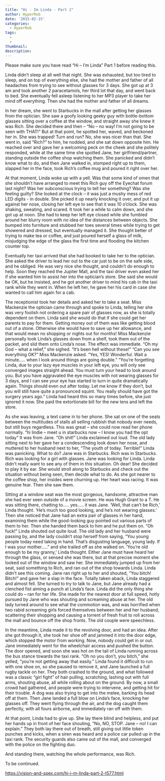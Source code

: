 ```yaml
---
title: "Hi - Im Linda - Part 2"
author: HyperRob
date: '2015-02-15'
categories:
  - HyperRob
tags:
  - 
  - 
thumbnail: 
description: 
---
```


Please make sure you have read “Hi – I’m Linda” Part 1 before reading this.

Linda didn’t sleep at all well that night. She was exhausted, but too tired to sleep, and on top of everything else, she had the mother and father of all headaches from trying to see without glasses for 3 days. She got up at 3 am and took another 2 paracetamols, her third lot that day, and went back to bed. She eventually fell asleep listening to her MP3 player to take her mind off everything. Then she had the mother and father of all dreams.

In her dream, she went to Starbucks in the mall after getting her glasses from the optician. She saw a goofy looking geeky guy with bottle-bottom glasses sitting over a coffee at the window, and straight away she knew it was Rich. She decided there and then – “No – no way! I’m not going to be seen with THAT!” But at that point, he spotted her, waved, and beckoned her in. She was trapped! Turn and run? No, she was nicer than that. She went in, said “Rich?” to him, he nodded, and she sat down opposite him. He reached over and gave her a welcoming peck on the cheek and she politely responded, while at the same time she spotted Jane, her girlfriend/partner, standing outside the coffee shop watching them. She panicked and didn’t know what to do, and then Jane walked in, stomped right up to them, slapped her in the face, took Rich’s coffee mug and poured it right over her.

At that moment, Linda woke up with a yell. Was that some kind of omen that she shouldn’t have arranged to meet this Rich guy off the Eyechat forum last night? Was her subconscious trying to tell her something? Was she feeling guilty? She looked at the clock – it was just a mushy mess of red LED digits - in double. She picked it up nearly knocking it over, and put it up against her nose, closing her left eye to see that it was 10 o’clock. She was shaking, sweating, and scared. It took her a while to calm down, and she got up at noon. She had to keep her left eye closed while she fumbled around her blurry room with no idea of the distances between objects. She bumped into furniture and stubbed her toes several times while trying to get showered and dressed, but eventually managed it. She thought better of trying to make tea or coffee, and just poured herself a glass of milk, misjudging the edge of the glass the first time and flooding the kitchen counter top.

Eventually her taxi arrived that she had booked to take her to the optician. She asked the driver to lead her out to the car just to be on the safe side, and he obliged. He was very nice she thought, and couldn’t do enough to help. Soon they reached the Jupiter Mall, and the taxi driver even asked her if she wanted him to assist her into the optician’s store. She said she would be OK, but he insisted, and he got another driver to mind his cab in the taxi rank while they went in. When he left her, he gave her his card in case she wanted to call him again for a cab.

The receptionist took her details and asked her to take a seat. Miss Mackenzie the optician came through and spoke to Linda, telling her she was very foolish not ordering a spare pair of glasses now, as she is totally dependent on them. Linda said she would do that if she could get her parents to pay for them. Getting money out of them was like getting blood out of a stone. Otherwise she would have to save up her allowance, and that would mean no shopping or nights out for months! Miss Mackenzie personally took Linda’s glasses down from a shelf, took them out of the packet, and slid them onto Linda’s nose. The effect was immediate.
“Oh my God – what a relief,” she sighed. “It’s been hell without these!”
“Can you see everything OK?” Miss Mackenzie asked.
“Yes, YES! Wonderful. Wait a minute….. when I look around things are going double.”
“You’re forgetting Linda, due to your lazy eye muscles in your left eye, you will only see converged images straight ahead. You must turn your head to look around you. But you have aggravated the eye muscles with not wearing glasses for 3 days, and I can see your eye has started to turn in quite dramatically again. Things should even out after today. Let me know if they don’t, but you will still have quite a pronounced squint. You really should have got the surgery years ago.”
Linda had heard this so many times before, she just ignored it now. She paid the extortionate bill for the new lens and left the store.

As she was leaving, a text came in to her phone. She sat on one of the seats between the multitudes of stalls all selling rubbish that nobody ever needs, but still buys regardless. This was great – she could now read her phone normally.
“hi lindie – meet u in starbucks now – I know you had the opt today” It was from Jane.
“Oh shit!” Linda exclaimed out loud. The old lady sitting next to her gave her a condescending look down her nose, and muttered to her husband next to her, “The youth of today. Terrible!”
Linda was panicking. What to do? Jane was in Starbucks. Rich was in Starbucks. Rich was looking for a girl with glasses. Jane was looking for Linda. Linda didn’t really want to see any of them in this situation. Oh dear! She decided to play it by ear. She would stroll along to Starbucks and check out the situation without being seen, then decide what to do. As she got nearer to the coffee shop, her insides were churning up. Her heart was racing. It was genuine fear. Then she saw them.

Sitting at a window seat was the most gorgeous, handsome, attractive man she had ever seen outside of a movie screen. He was Hugh Grant to a T. He was sitting there, chatting to….. yes….. it was Jane. ‘Well, that can’t be Rich,’ Linda thought. ‘He’s much too good looking, and he’s not wearing glasses.’ Then she noticed that Jane had an extra pair of glasses in her hand, examining them while the good-looking guy pointed out various parts of them to her. Then she handed them back to him and he put them on.
“Oh fuck!” Linda shouted out quite loud. The old lady and her husband were passing by, and the lady couldn’t stop herself from saying, “You young people today need taking in hand. That’s disgusting language, young lady. If I was your mother…..” and she trailed off as she walked on. ‘You’re old enough to be my granny,’ Linda thought.
Either Jane must have heard her through the glass, or sensed she was there, but at that precise moment she looked out of the window and saw her. She immediately jumped up from her seat, said something to Rich, and ran out of the shop towards Linda. Linda didn’t see this coming. Jane ran right up to her and shouted, “You bitch! Bitch!” and gave her a slap in the face. Totally taken aback, Linda staggered and almost fell. She turned to try to talk to Jane, but Jane already had a clenched fist aiming a punch at Linda’s face. Linda did the only thing she could do – ran for her life. She made for the nearest door at full speed, hotly pursued by Jane who was shouting and screaming abuse at her. The old lady turned around to see what the commotion was, and was horrified when two rabid screaming girls forced themselves between her and her husband, scattering their shopping and causing a torrent of fresh fruit to roll across the mall and bounce off the shop fronts. The old couple were speechless.

In the meantime, Linda made it to the revolving door, and had an idea. After she got through it, she took her shoe off and jammed it into the door edge, which stopped the motor from working. Now, nobody could get in or out. Jane immediately went for the wheelchair access and pushed the button. The door opened, and soon she was hot on the tail of Linda running across the bus stance towards the taxi rank.
“Oh no you don’t, you bitch,” she yelled, “you’re not getting away that easily.”
Linda found it difficult to run with one shoe on, so she paused to remove it, and Jane launched a full rugby tackle on her. They both crashed to the ground, and what followed was a classic “girl fight” of hair pulling, scratching, lashing out with full arms, shouting abuse, all while rolling about on the ground.
By now, a small crowd had gathered, and people were trying to intervene, and getting hit for their trouble. A dog was also trying to get into the melee, barking its head off at them. Then Jane landed a full blow on Linda’s face, knocking her glasses off. They went flying through the air, and the dog caught them perfectly, with all fours airborne, and immediately ran off with them.

At that point, Linda had to give up. She lay there blind and helpless, and put her hands up in front of her face shouting, “No, NO, STOP. Jane – no! I can explain.” They both lay there out of breath, still giving out little token punches and kicks, when a siren was heard and a police car pulled up in the taxi rank. The security guards also came out of the mall, and converged with the police on the fighting duo.

And standing there, watching the whole performance, was Rich.


To be continued.

https://vision-and-spex.com/hi-i-m-linda-part-2-t577.html
